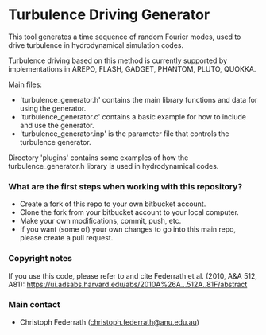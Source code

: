 # Turbulence Driving Generator #

This tool generates a time sequence of random Fourier modes, used to drive turbulence in hydrodynamical simulation codes.

Turbulence driving based on this method is currently supported by implementations in AREPO, FLASH, GADGET, PHANTOM, PLUTO, QUOKKA.

Main files:
* 'turbulence_generator.h' contains the main library functions and data for using the generator.
* 'turbulence_generator.c' contains a basic example for how to include and use the generator.
* 'turbulence_generator.inp' is the parameter file that controls the turbulence generator.

Directory 'plugins' contains some examples of how the turbulence_generator.h library is used in hydrodynamical codes.

### What are the first steps when working with this repository? ###

* Create a fork of this repo to your own bitbucket account.
* Clone the fork from your bitbucket account to your local computer.
* Make your own modifications, commit, push, etc.
* If you want (some of) your own changes to go into this main repo, please create a pull request.

### Copyright notes ###

If you use this code, please refer to and cite Federrath et al. (2010, A&A 512, A81):
https://ui.adsabs.harvard.edu/abs/2010A%26A...512A..81F/abstract

### Main contact ###

* Christoph Federrath (christoph.federrath@anu.edu.au)
